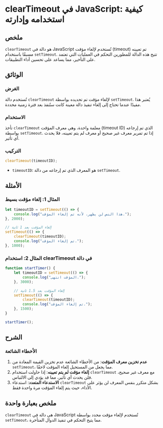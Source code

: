 <!--
Meta Description: # clearTimeout في JavaScript: كيفية استخدامه وإدارته ## ملخص `clearTimeout` هو دالة في JavaScript تُستخدم لإلغاء مؤقت (timeout) تم تعيينه مسبقًا باستخ...
Meta Keywords: cleartimeout, settimeout, إلغاء, المؤقت, javascript
-->

# clearTimeout في JavaScript: كيفية استخدامه وإدارته

## ملخص
`clearTimeout` هو دالة في JavaScript تُستخدم لإلغاء مؤقت (timeout) تم تعيينه مسبقًا باستخدام `setTimeout`. تتيح هذه الدالة للمطورين التحكم في العمليات التي تعتمد على التأخير، مما يساعد على تحسين أداء التطبيقات.

## الوثائق
### الغرض
تُستخدم دالة `clearTimeout` لإلغاء مؤقت تم تحديده بواسطة `setTimeout`. يُعتبر هذا مفيدًا عندما تحتاج إلى إلغاء تنفيذ دالة معينة كانت ستُنفذ بعد فترة زمنية محددة.

### الاستخدام
تأخذ `clearTimeout` معلمة واحدة، وهي معرف المؤقت (timeout ID) الذي تم إرجاعه بواسطة `setTimeout`. إذا تم تمرير معرف غير صحيح أو معرف لم يتم تعيينه، فلا يحدث أي تأثير.

### التركيب
```javascript
clearTimeout(timeoutID);
```
- `timeoutID`: هو المعرف الذي تم إرجاعه من دالة `setTimeout`.

## الأمثلة
### المثال 1: إلغاء مؤقت بسيط
```javascript
let timeoutID = setTimeout(() => {
    console.log("هذا النص لن يظهر، لأنه تم إلغاء المؤقت.");
}, 2000);

// إلغاء المؤقت بعد 1 ثانية
setTimeout(() => {
    clearTimeout(timeoutID);
    console.log("تم إلغاء المؤقت.");
}, 1000);
```

### المثال 2: استخدام clearTimeout في دالة
```javascript
function startTimer() {
    let timeoutID = setTimeout(() => {
        console.log("المؤقت انتهى.");
    }, 3000);

    // إلغاء المؤقت بعد 1.5 ثانية
    setTimeout(() => {
        clearTimeout(timeoutID);
        console.log("تم إلغاء المؤقت.");
    }, 1500);
}

startTimer();
```

## الشرح
### الأخطاء الشائعة
1. **عدم تخزين معرف المؤقت**: من الأخطاء الشائعة عدم تخزين القيمة المعادة من `setTimeout`، مما يجعل من المستحيل إلغاء المؤقت لاحقًا.
2. **إلغاء مؤقت لم يتم تعيينه**: إذا حاولت استخدام `clearTimeout` مع معرف غير صحيح، فلن يحدث أي تأثير، مما قد يؤدي إلى الالتباس.
3. **الاستدعاء المتعدد**: استدعاء `clearTimeout` بشكل متكرر بنفس المعرف لن يؤثر على الأداء، حيث يتم إلغاء المؤقت مرة واحدة فقط.

## ملخص بعبارة واحدة
`clearTimeout` هي دالة في JavaScript تُستخدم لإلغاء مؤقت محدد بواسطة `setTimeout`، مما يتيح التحكم في تنفيذ الدوال المتأخرة.